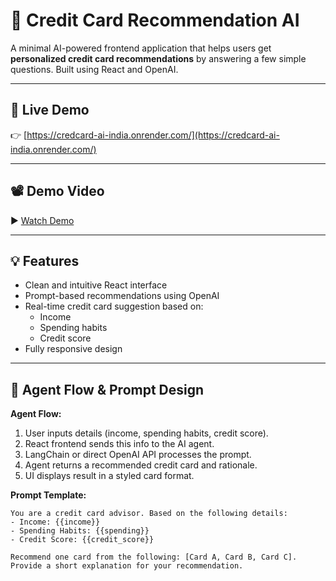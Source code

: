 # 🧠 Credit Card Recommendation AI

A minimal AI-powered frontend application that helps users get **personalized credit card recommendations** by answering a few simple questions. Built using React and OpenAI.

---

## 🔗 Live Demo

👉 [https://credcard-ai-india.onrender.com/](https://credcard-ai-india.onrender.com/)

---

## 📽 Demo Video

▶️ [Watch Demo](https://link-to-your-video.com)  

---

## 💡 Features

- Clean and intuitive React interface
- Prompt-based recommendations using OpenAI
- Real-time credit card suggestion based on:
  - Income
  - Spending habits
  - Credit score
- Fully responsive design

---

## 🧠 Agent Flow & Prompt Design

**Agent Flow:**

1. User inputs details (income, spending habits, credit score).
2. React frontend sends this info to the AI agent.
3. LangChain or direct OpenAI API processes the prompt.
4. Agent returns a recommended credit card and rationale.
5. UI displays result in a styled card format.

**Prompt Template:**

```text
You are a credit card advisor. Based on the following details:
- Income: {{income}}
- Spending Habits: {{spending}}
- Credit Score: {{credit_score}}

Recommend one card from the following: [Card A, Card B, Card C].
Provide a short explanation for your recommendation.
